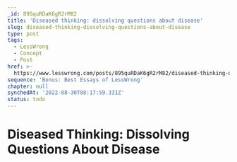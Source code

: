 ```yaml
---
_id: 895quRDaK6gR2rM82
title: 'Diseased thinking: dissolving questions about disease'
slug: diseased-thinking-dissolving-questions-about-disease
type: post
tags:
  - LessWrong
  - Concept
  - Post
href: >-
  https://www.lesswrong.com/posts/895quRDaK6gR2rM82/diseased-thinking-dissolving-questions-about-disease
sequence: 'Bonus: Best Essays of LessWrong'
chapter: null
synchedAt: '2022-08-30T08:17:59.331Z'
status: todo
---
```


# Diseased Thinking: Dissolving Questions About Disease
